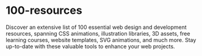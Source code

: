 # 100-resources
Discover an extensive list of 100 essential web design and development resources, spanning CSS animations, illustration libraries, 3D assets, free learning courses, website templates, SVG animations, and much more. Stay up-to-date with these valuable tools to enhance your web projects.
